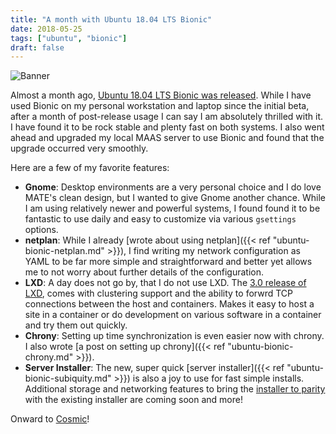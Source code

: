 ```yaml
---
title: "A month with Ubuntu 18.04 LTS Bionic"
date: 2018-05-25
tags: ["ubuntu", "bionic"]
draft: false
---
```


![Banner](/img/ubuntu/cosmic.jpg#center)

Almost a month ago, [Ubuntu 18.04 LTS Bionic was released](https://lists.ubuntu.com/archives/ubuntu-announce/2018-April/000231.html). While I have used Bionic on my personal workstation and laptop since the initial beta, after a month of post-release usage I can say I am absolutely thrilled with it. I have found it to be rock stable and plenty fast on both systems. I also went ahead and upgraded my local MAAS server to use Bionic and found that the upgrade occurred very smoothly.

Here are a few of my favorite features:

- **Gnome**: Desktop environments are a very personal choice and I do love MATE's clean design, but I wanted to give Gnome another chance. While I am using relatively newer and powerful systems, I found found it to be fantastic to use daily and easy to customize via various `gsettings` options.
- **netplan**: While I already [wrote about using netplan]({{< ref "ubuntu-bionic-netplan.md" >}}), I find writing my network configuration as YAML to be far more simple and straightforward and better yet allows me to not worry about further details of the configuration.
- **LXD**: A day does not go by, that I do not use LXD. The [3.0 release of LXD](https://discuss.linuxcontainers.org/t/lxd-3-0-0-has-been-released/1491), comes with clustering support and the ability to forwrd TCP connections between the host and containers. Makes it easy to host a site in a container or do development on various software in a container and try them out quickly.
- **Chrony**: Setting up time synchronization is even easier now with chrony. I also wrote [a post on setting up chrony]({{< ref "ubuntu-bionic-chrony.md" >}}).
- **Server Installer**: The new, super quick [server installer]({{< ref "ubuntu-bionic-subiquity.md" >}}) is also a joy to use for fast simple installs. Additional storage and networking features to bring the [installer to parity](https://lists.ubuntu.com/archives/ubuntu-server/2018-April/007695.html) with the existing installer are coming soon and more!

Onward to [Cosmic](https://www.markshuttleworth.com/archives/1521)!
